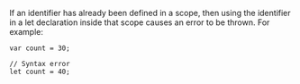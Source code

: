 If an identifier has already been defined in a scope, then using the identifier in a let declaration inside that scope causes an error to be thrown. For example:
```
var count = 30;

// Syntax error
let count = 40;
```
